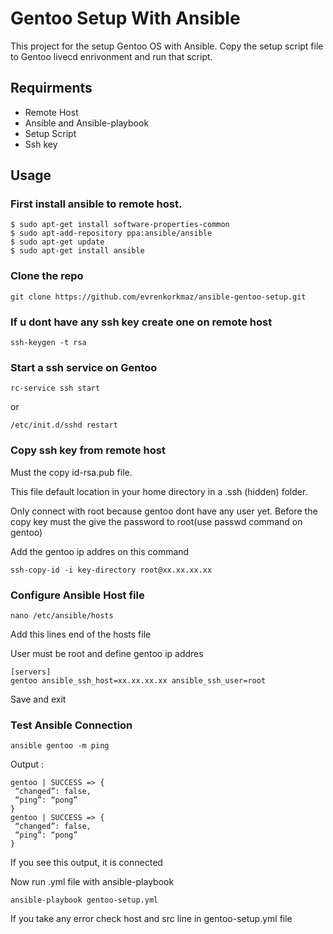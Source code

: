 # Gentoo Setup With Ansible 

This project for the setup Gentoo OS with Ansible. 
Copy the setup script file to Gentoo livecd enrivonment and run that script.

## Requirments

- Remote Host
- Ansible and Ansible-playbook
- Setup Script
- Ssh key

## Usage 

### First install ansible to remote host.

```
$ sudo apt-get install software-properties-common
$ sudo apt-add-repository ppa:ansible/ansible
$ sudo apt-get update
$ sudo apt-get install ansible
```
### Clone the repo

```
git clone https://github.com/evrenkorkmaz/ansible-gentoo-setup.git
```
### If u dont have any ssh key create one on remote host

```
ssh-keygen -t rsa
```
### Start a ssh service on Gentoo 
```
rc-service ssh start
```
or 
```
/etc/init.d/sshd restart
```
### Copy ssh key from remote host
Must the copy id-rsa.pub file.

This file default location in your home directory in a .ssh (hidden) folder.

Only connect with root because gentoo dont have any user yet. Before the copy key must the give the 
password to root(use passwd command on gentoo) 

Add the gentoo ip addres on this command

```
ssh-copy-id -i key-directory root@xx.xx.xx.xx
```
### Configure Ansible Host file 

```
nano /etc/ansible/hosts 
```
Add this lines end  of the hosts file 

User must be root and define gentoo ip addres
```
[servers]
gentoo ansible_ssh_host=xx.xx.xx.xx ansible_ssh_user=root
```
Save and exit

### Test Ansible Connection
```
ansible gentoo -m ping 
```
Output :
```
gentoo | SUCCESS => {
 “changed”: false,
 “ping”: “pong”
}
gentoo | SUCCESS => {
 “changed”: false,
 “ping”: “pong”
}
```
If you see this output, it is connected

Now run .yml file with ansible-playbook
```
ansible-playbook gentoo-setup.yml
```
If you take any error check host and src line in gentoo-setup.yml file
